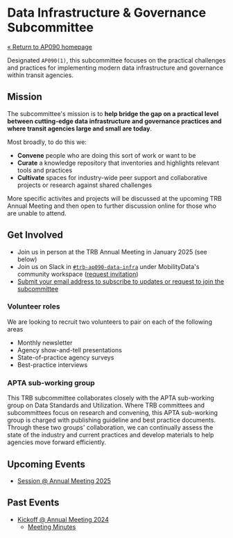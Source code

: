# Data Infrastructure & Governance Subcommittee

[« Return to AP090 homepage](/)

Designated `AP090(1)`, this subcommittee focuses on the practical challenges and practices for implementing modern data infrastructure and governance within transit agencies.

## Mission

The subcommittee's mission is to **help bridge the gap on a practical level between cutting-edge data infrastructure and governance practices and where transit agencies large and small are today**.

Most broadly, to do this we:

- **Convene** people who are doing this sort of work or want to be
- **Curate** a knowledge repository that inventories and highlights relevant tools and practices
- **Cultivate** spaces for industry-wide peer support and collaborative projects or research against shared challenges

More specific activites and projects will be discussed at the upcoming TRB Annual Meeting and then open to further discussion online for those who are unable to attend.

## Get Involved

- Join us in person at the TRB Annual Meeting in January 2025 (see below)
- Join us on Slack in [`#trb-ap090-data-infra`](https://mobilitydata-io.slack.com/archives/C05JRCWALH0) under MobilityData's community workspace ([request invitation](https://docs.google.com/forms/d/e/1FAIpQLSczZbZB9ql_Xl-1uBtmvYmA0fwfm1UX92SyWAdkuMEDfxac5w/viewform))
- [Submit your email address to subscribe to updates or request to join the subcommittee](https://bit.ly/transit-data-infra)

### Volunteer roles

We are looking to recruit two volunteers to pair on each of the following areas

- Monthly newsletter
- Agency show-and-tell presentations
- State-of-practice agency surveys
- Best-practice interviews

### APTA sub-working group

This TRB subcommittee collaborates closely with the APTA sub-working group on Data Standards and Utilization. Where TRB committees and subcommittees focus on research and convening, this APTA sub-working group is charged with publishing guideline and best practice documents. Through these two groups' collaboration, we can continually assess the state of the industry and current practices and develop materials to help agencies move forward efficiently.

## Upcoming Events

- [Session @ Annual Meeting 2025](/annual-meetings/2025/data-infra-gov-subcommittee)

## Past Events

- [Kickoff @ Annual Meeting 2024](/annual-meetings/2024/data-infra-gov-subcommittee)
  - [Meeting Minutes](/subcommittees/data-infra-gov/minutes/2024-09-01_annual-meeting)
